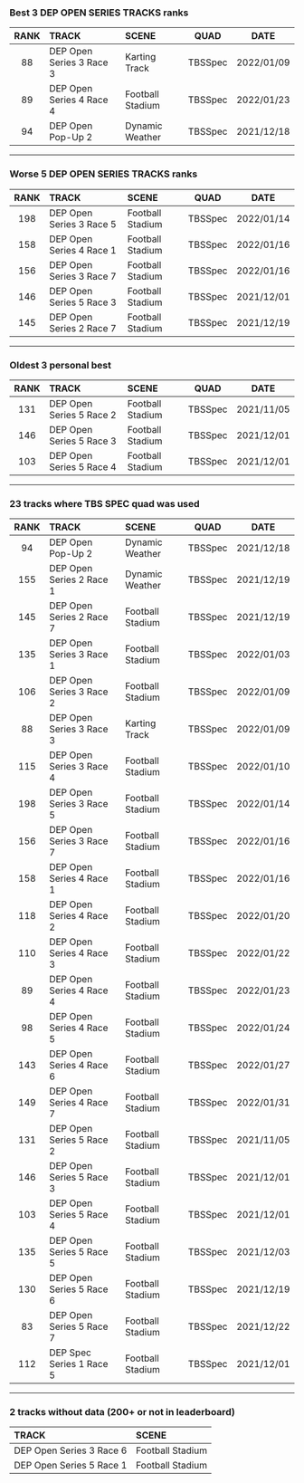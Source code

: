 ### Best 3 DEP OPEN SERIES TRACKS ranks
|RANK|TRACK|SCENE|QUAD|DATE|
|:---:|:---|:---|:---:|:---:|
|88|DEP Open Series 3 Race 3|Karting Track|TBSSpec|2022/01/09|
|89|DEP Open Series 4 Race 4|Football Stadium|TBSSpec|2022/01/23|
|94|DEP Open Pop-Up 2|Dynamic Weather|TBSSpec|2021/12/18|
---
### Worse 5 DEP OPEN SERIES TRACKS ranks
|RANK|TRACK|SCENE|QUAD|DATE|
|:---:|:---|:---|:---:|:---:|
|198|DEP Open Series 3 Race 5|Football Stadium|TBSSpec|2022/01/14|
|158|DEP Open Series 4 Race 1|Football Stadium|TBSSpec|2022/01/16|
|156|DEP Open Series 3 Race 7|Football Stadium|TBSSpec|2022/01/16|
|146|DEP Open Series 5 Race 3|Football Stadium|TBSSpec|2021/12/01|
|145|DEP Open Series 2 Race 7|Football Stadium|TBSSpec|2021/12/19|
---
### Oldest 3 personal best
|RANK|TRACK|SCENE|QUAD|DATE|
|:---:|:---|:---|:---:|:---:|
|131|DEP Open Series 5 Race 2|Football Stadium|TBSSpec|2021/11/05|
|146|DEP Open Series 5 Race 3|Football Stadium|TBSSpec|2021/12/01|
|103|DEP Open Series 5 Race 4|Football Stadium|TBSSpec|2021/12/01|
---
### 23 tracks where TBS SPEC quad was used
|RANK|TRACK|SCENE|QUAD|DATE|
|:---:|:---|:---|:---:|:---:|
|94|DEP Open Pop-Up 2|Dynamic Weather|TBSSpec|2021/12/18|
|155|DEP Open Series 2 Race 1|Dynamic Weather|TBSSpec|2021/12/19|
|145|DEP Open Series 2 Race 7|Football Stadium|TBSSpec|2021/12/19|
|135|DEP Open Series 3 Race 1|Football Stadium|TBSSpec|2022/01/03|
|106|DEP Open Series 3 Race 2|Football Stadium|TBSSpec|2022/01/09|
|88|DEP Open Series 3 Race 3|Karting Track|TBSSpec|2022/01/09|
|115|DEP Open Series 3 Race 4|Football Stadium|TBSSpec|2022/01/10|
|198|DEP Open Series 3 Race 5|Football Stadium|TBSSpec|2022/01/14|
|156|DEP Open Series 3 Race 7|Football Stadium|TBSSpec|2022/01/16|
|158|DEP Open Series 4 Race 1|Football Stadium|TBSSpec|2022/01/16|
|118|DEP Open Series 4 Race 2|Football Stadium|TBSSpec|2022/01/20|
|110|DEP Open Series 4 Race 3|Football Stadium|TBSSpec|2022/01/22|
|89|DEP Open Series 4 Race 4|Football Stadium|TBSSpec|2022/01/23|
|98|DEP Open Series 4 Race 5|Football Stadium|TBSSpec|2022/01/24|
|143|DEP Open Series 4 Race 6|Football Stadium|TBSSpec|2022/01/27|
|149|DEP Open Series 4 Race 7|Football Stadium|TBSSpec|2022/01/31|
|131|DEP Open Series 5 Race 2|Football Stadium|TBSSpec|2021/11/05|
|146|DEP Open Series 5 Race 3|Football Stadium|TBSSpec|2021/12/01|
|103|DEP Open Series 5 Race 4|Football Stadium|TBSSpec|2021/12/01|
|135|DEP Open Series 5 Race 5|Football Stadium|TBSSpec|2021/12/03|
|130|DEP Open Series 5 Race 6|Football Stadium|TBSSpec|2021/12/19|
|83|DEP Open Series 5 Race 7|Football Stadium|TBSSpec|2021/12/22|
|112|DEP Spec Series 1 Race 5|Football Stadium|TBSSpec|2021/12/01|
---
### 2 tracks without data (200+ or not in leaderboard)
|TRACK|SCENE|
|:---|:---|
|DEP Open Series 3 Race 6|Football Stadium|
|DEP Open Series 5 Race 1|Football Stadium|
